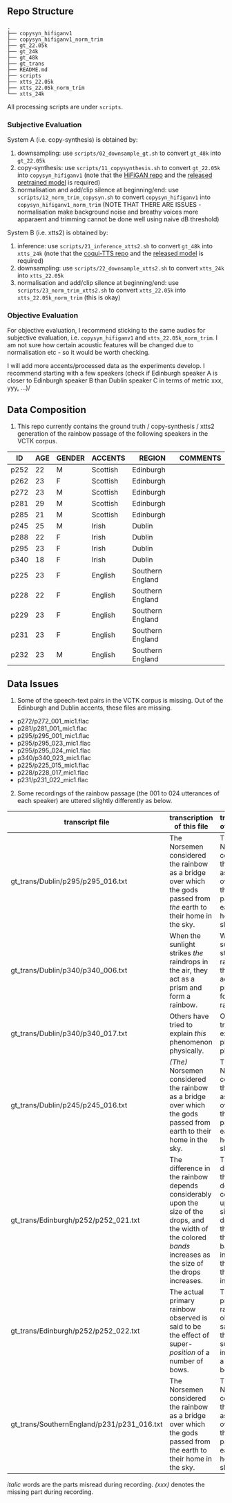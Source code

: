 ## Repo Structure

```
.
├── copysyn_hifiganv1
├── copysyn_hifiganv1_norm_trim
├── gt_22.05k
├── gt_24k
├── gt_48k
├── gt_trans
├── README.md
├── scripts
├── xtts_22.05k
├── xtts_22.05k_norm_trim
└── xtts_24k
```

All processing scripts are under ```scripts```.

### Subjective Evaluation

System A (i.e. copy-synthesis) is obtained by:
1) downsampling: use ```scripts/02_downsample_gt.sh``` to convert ```gt_48k``` into ```gt_22.05k```
2) copy-synthesis: use ```scripts/11_copysynthesis.sh``` to convert ```gt_22.05k``` into ```copysyn_hifiganv1``` (note that the [HiFiGAN repo](https://github.com/jik876/hifi-gan) and the [released pretrained model](https://drive.google.com/drive/folders/1vJlfkwR7Uyheq2U5HrPnfTm-tzwuNuey?usp=drive_link) is required)
3) normalisation and add/clip silence at beginning/end: use ```scripts/12_norm_trim_copysyn.sh``` to convert ```copysyn_hifiganv1``` into ```copysyn_hifiganv1_norm_trim``` (NOTE THAT THERE ARE ISSUES - normalisation make background noise and breathy voices more apparaent and trimming cannot be done well using naive dB threshold)

System B (i.e. xtts2) is obtained by:
1) inference: use ```scripts/21_inference_xtts2.sh``` to convert ```gt_48k``` into ```xtts_24k``` (note that the [coqui-TTS repo](https://github.com/coqui-ai/TTS) and the [released model](https://huggingface.co/coqui/XTTS-v2) is required)
2) downsampling: use ```scripts/22_downsample_xtts2.sh``` to convert ```xtts_24k``` into ```xtts_22.05k```
3) normalisation and add/clip silence at beginning/end: use ```scripts/23_norm_trim_xtts2.sh``` to convert ```xtts_22.05k``` into ```xtts_22.05k_norm_trim``` (this is okay)

### Objective Evaluation

For objective evaluation, I recommend sticking to the same audios for subjective evaluation, i.e. ```copysyn_hifiganv1``` and ```xtts_22.05k_norm_trim```. I am not sure how certain acoustic features will be changed due to normalisation etc - so it would be worth checking.

I will add more accents/processed data as the experiments develop. I recommend starting with a few speakers (check if Edinburgh speaker A is closer to Edinburgh speaker B than Dublin speaker C in terms of metric xxx, yyy, ...)/

## Data Composition

1. This repo currently contains the ground truth / copy-synthesis / xtts2 generation of the rainbow passage of the following speakers in the VCTK corpus.

| ID | AGE | GENDER | ACCENTS | REGION | COMMENTS |
| -- | --- | ------ | ------- | ------ | -------- |
| p252 | 22 | M | Scottish | Edinburgh ||
| p262 | 23 | F | Scottish | Edinburgh ||
| p272 | 23 | M | Scottish | Edinburgh ||
| p281 | 29 | M | Scottish | Edinburgh ||
| p285 | 21 | M | Scottish | Edinburgh ||
| p245 | 25 | M | Irish | Dublin ||
| p288 | 22 | F | Irish | Dublin ||
| p295 | 23 | F | Irish | Dublin ||
| p340 | 18 | F | Irish | Dublin ||
| p225 | 23 | F | English | Southern England ||
| p228 | 22 | F | English | Southern England ||
| p229 | 23 | F | English | Southern England ||
| p231 | 23 | F | English | Southern England ||
| p232 | 23 | M | English | Southern England ||


## Data Issues

1. Some of the speech-text pairs in the VCTK corpus is missing. Out of the Edinburgh and Dublin accents, these files are missing.

- p272/p272_001_mic1.flac
- p281/p281_001_mic1.flac
- p295/p295_001_mic1.flac
- p295/p295_023_mic1.flac
- p295/p295_024_mic1.flac
- p340/p340_023_mic1.flac
- p225/p225_015_mic1.flac
- p228/p228_017_mic1.flac
- p231/p231_022_mic1.flac

2. Some recordings of the rainbow passage (the 001 to 024 utterances of each speaker) are uttered slightly differently as below.

| transcript file | transcription of this file | transcription of other files |
| - | - | - |
| gt_trans/Dublin/p295/p295_016.txt | The Norsemen considered the rainbow as a bridge over which the gods passed from *the* earth to their home in the sky. | The Norsemen considered the rainbow as a bridge over which the gods passed from earth to their home in the sky.
| gt_trans/Dublin/p340/p340_006.txt | When the sunlight strikes *the* raindrops in the air, they act as a prism and form a rainbow. | When the sunlight strikes raindrops in the air, they act as a prism and form a rainbow.
| gt_trans/Dublin/p340/p340_017.txt | Others have tried to explain *this* phenomenon physically. | Others have tried to explain the phenomenon physically. |
| gt_trans/Dublin/p245/p245_016.txt | *(The)* Norsemen considered the rainbow as a bridge over which the gods passed from earth to their home in the sky. | The Norsemen considered the rainbow as a bridge over which the gods passed from earth to their home in the sky.
| gt_trans/Edinburgh/p252/p252_021.txt | The difference in the rainbow depends considerably upon the size of the drops, and the width of the colored *bands* increases as the size of the drops increases. | The difference in the rainbow depends considerably upon the size of the drops, and the width of the colored band increases as the size of the drops increases.
| gt_trans/Edinburgh/p252/p252_022.txt | The actual primary rainbow observed is said to be the effect of super-*position* of a number of bows. | The actual primary rainbow observed is said to be the effect of super-imposition of a number of bows.
| gt_trans/SouthernEngland/p231/p231_016.txt | The Norsemen considered the rainbow as a bridge over which the gods passed from *the* earth to their home in the sky. | The Norsemen considered the rainbow as a bridge over which the gods passed from earth to their home in the sky.

*italic* words are the parts misread during recording. *(xxx)* denotes the missing part during recording.


